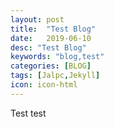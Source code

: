```yaml
---
layout: post
title:  "Test Blog"
date:   2019-06-10
desc: "Test Blog"
keywords: "blog,test"
categories: [BLOG]
tags: [Jalpc,Jekyll]
icon: icon-html
---
```


Test test
